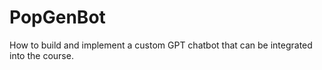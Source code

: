 # PopGenBot
How to build and implement a custom GPT chatbot that can be integrated into the course.
